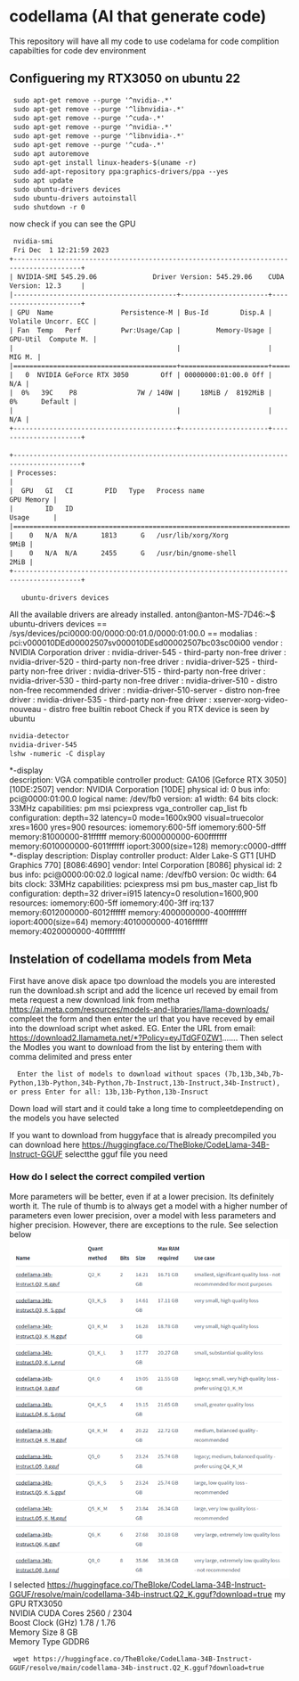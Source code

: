 # codellama (AI that generate code)
This repository will have all my code to use codelama for code complition capabilties for code dev environment
## Configuering my RTX3050 on ubuntu 22
     sudo apt-get remove --purge '^nvidia-.*'
     sudo apt-get remove --purge '^libnvidia-.*'
     sudo apt-get remove --purge '^cuda-.*'
     sudo apt-get remove --purge '^nvidia-.*'
     sudo apt-get remove --purge '^libnvidia-.*'
     sudo apt-get remove --purge '^cuda-.*'
     sudo apt autoremove
     sudo apt-get install linux-headers-$(uname -r)
     sudo add-apt-repository ppa:graphics-drivers/ppa --yes
     sudo apt update
     sudo ubuntu-drivers devices
     sudo ubuntu-drivers autoinstall
     sudo shutdown -r 0
now check if you can see the GPU     
     
     nvidia-smi
     Fri Dec  1 12:21:59 2023       
    +---------------------------------------------------------------------------------------+
    | NVIDIA-SMI 545.29.06              Driver Version: 545.29.06    CUDA Version: 12.3     |
    |-----------------------------------------+----------------------+----------------------+
    | GPU  Name                 Persistence-M | Bus-Id        Disp.A | Volatile Uncorr. ECC |
    | Fan  Temp   Perf          Pwr:Usage/Cap |         Memory-Usage | GPU-Util  Compute M. |
    |                                         |                      |               MIG M. |
    |=========================================+======================+======================|
    |   0  NVIDIA GeForce RTX 3050        Off | 00000000:01:00.0 Off |                  N/A |
    |  0%   39C    P8               7W / 140W |     18MiB /  8192MiB |      0%      Default |
    |                                         |                      |                  N/A |
    +-----------------------------------------+----------------------+----------------------+
                                                                                             
    +---------------------------------------------------------------------------------------+
    | Processes:                                                                            |
    |  GPU   GI   CI        PID   Type   Process name                            GPU Memory |
    |        ID   ID                                                             Usage      |
    |=======================================================================================|
    |    0   N/A  N/A      1813      G   /usr/lib/xorg/Xorg                            9MiB |
    |    0   N/A  N/A      2455      G   /usr/bin/gnome-shell                          2MiB |
    +---------------------------------------------------------------------------------------+

       ubuntu-drivers devices
All the available drivers are already installed.
anton@anton-MS-7D46:~$ ubuntu-drivers devices
== /sys/devices/pci0000:00/0000:00:01.0/0000:01:00.0 ==
modalias : pci:v000010DEd00002507sv000010DEsd00002507bc03sc00i00
vendor   : NVIDIA Corporation
driver   : nvidia-driver-545 - third-party non-free
driver   : nvidia-driver-520 - third-party non-free
driver   : nvidia-driver-525 - third-party non-free
driver   : nvidia-driver-515 - third-party non-free
driver   : nvidia-driver-530 - third-party non-free
driver   : nvidia-driver-510 - distro non-free recommended
driver   : nvidia-driver-510-server - distro non-free
driver   : nvidia-driver-535 - third-party non-free
driver   : xserver-xorg-video-nouveau - distro free builtin
reboot
Check if you RTX device is seen by ubuntu

    nvidia-detector
    nvidia-driver-545
    lshw -numeric -C display
    
  *-display                 
       description: VGA compatible controller
       product: GA106 [Geforce RTX 3050] [10DE:2507]
       vendor: NVIDIA Corporation [10DE]
       physical id: 0
       bus info: pci@0000:01:00.0
       logical name: /dev/fb0
       version: a1
       width: 64 bits
       clock: 33MHz
       capabilities: pm msi pciexpress vga_controller cap_list fb
       configuration: depth=32 latency=0 mode=1600x900 visual=truecolor xres=1600 yres=900
       resources: iomemory:600-5ff iomemory:600-5ff memory:81000000-81ffffff memory:6000000000-600fffffff memory:6010000000-6011ffffff ioport:3000(size=128) memory:c0000-dffff
  *-display
       description: Display controller
       product: Alder Lake-S GT1 [UHD Graphics 770] [8086:4690]
       vendor: Intel Corporation [8086]
       physical id: 2
       bus info: pci@0000:00:02.0
       logical name: /dev/fb0
       version: 0c
       width: 64 bits
       clock: 33MHz
       capabilities: pciexpress msi pm bus_master cap_list fb
       configuration: depth=32 driver=i915 latency=0 resolution=1600,900
       resources: iomemory:600-5ff iomemory:400-3ff irq:137 memory:6012000000-6012ffffff memory:4000000000-400fffffff ioport:4000(size=64) memory:4010000000-4016ffffff memory:4020000000-40ffffffff
     


## Instelation of codellama models from Meta
First have anove disk apace tpo download the models you are interested
run the download.sh script and add the licence url receved by email from meta
request a new download link from metha https://ai.meta.com/resources/models-and-libraries/llama-downloads/
compleet the form and then enter the url that you have receved by email into the download script whet asked. EG. Enter the URL from email: https://download2.llamameta.net/*?Policy=eyJTdGF0ZW1.......
Then select the Modles you want to download from the list by entering them with comma delimited and press enter

      Enter the list of models to download without spaces (7b,13b,34b,7b-Python,13b-Python,34b-Python,7b-Instruct,13b-Instruct,34b-Instruct), or press Enter for all: 13b,13b-Python,13b-Insruct 

Down load will start and it could take a long time to compleetdepending on the models you have selected

If you want to download from huggyface that is already precompiled you can download here https://huggingface.co/TheBloke/CodeLlama-34B-Instruct-GGUF
selectthe gguf file you need
### How do I select the correct compiled vertion
More parameters will be better, even if at a lower precision. Its definitely worth it.
The rule of thumb is to always get a model with a higher number of parameters even lower precision, over a model with less parameters and higher precision. However, there are exceptions to the rule.
See selection below<br>
![Alt text](codellama_hugyface_download.png?raw=true "codellamma selection")<br>
I selected https://huggingface.co/TheBloke/CodeLlama-34B-Instruct-GGUF/resolve/main/codellama-34b-instruct.Q2_K.gguf?download=true
my GPU RTX3050<br>
NVIDIA CUDA Cores	2560 / 2304<br>
Boost Clock (GHz)	1.78 / 1.76<br>
Memory Size	8 GB<br>
Memory Type	GDDR6<br>

     wget https://huggingface.co/TheBloke/CodeLlama-34B-Instruct-GGUF/resolve/main/codellama-34b-instruct.Q2_K.gguf?download=true





